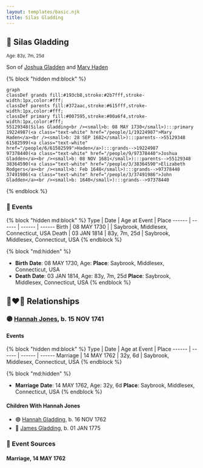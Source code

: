 ```yaml
---
layout: templates/basic.njk
title: Silas Gladding
---
```

## 🔵 Silas Gladding
<small>Age: 83y, 7m, 25d</small>

Son of [Joshua Gladden](/people/9/97378440) and [Mary Haden](/people/1/19224987)

{% block "hidden md:block" %}
```mermaid
graph
classDef grands fill:#193cb8,stroke:#2b7fff,stroke-width:1px,color:#fff;
classDef parents fill:#372aac,stroke:#615fff,stroke-width:1px,color:#fff;
classDef primary fill:#007595,stroke:#00a6f4,stroke-width:1px,color:#fff;
55129348(Silas Gladding<br /><small>b: 08 MAY 1730</small>):::primary
19224987(<a class="text-white" href="/people/1/19224987">Mary Haden</a><br /><small>b: 28 SEP 1682</small>):::parents-->55129348
61582599(<a class="text-white" href="/people/6/61582599">Haden</a>):::grands-->19224987
97378440(<a class="text-white" href="/people/9/97378440">Joshua Gladden</a><br /><small>b: 08 NOV 1681</small>):::parents-->55129348
38364590(<a class="text-white" href="/people/3/38364590">Elizabeth Rodgers</a><br /><small>b: Feb 1648</small>):::grands-->97378440
37491986(<a class="text-white" href="/people/3/37491986">John Gladden</a><br /><small>b: 1640</small>):::grands-->97378440
```
{% endblock %}

### 📆 Events

{% block "hidden md:block" %}
Type | Date | Age at Event | Place
------ | ------ | ------ | ------
Birth | 08 MAY 1730 |  | Saybrook, Middlesex, Connecticut, USA
Death | 03 JAN 1814 | 83y, 7m, 25d | Saybrook, Middlesex, Connecticut, USA
{% endblock %}

{% block "md:hidden" %}
- **Birth**
**Date**: 08 MAY 1730, Age:
**Place**: Saybrook, Middlesex, Connecticut, USA
- **Death**
**Date**: 03 JAN 1814, Age: 83y, 7m, 25d
**Place**: Saybrook, Middlesex, Connecticut, USA
{% endblock %}

## 👩‍❤️‍👨 Relationships

### 🟣 [Hannah Jones](/people/3/3592220), b. 15 NOV 1741

#### Events

{% block "hidden md:block" %}
Type | Date | Age at Event | Place
------ | ------ | ------ | ------
Marriage | 14 MAY 1762 | 32y, 6d | Saybrook, Middlesex, Connecticut, USA
{% endblock %}

{% block "md:hidden" %}
- **Marriage**
**Date**: 14 MAY 1762, Age: 32y, 6d
**Place**: Saybrook, Middlesex, Connecticut, USA
{% endblock %}

#### Children With Hannah Jones
* 🟣 [Hannah Gladding](/people/8/88055086), b. 16 NOV 1762
* 🔵 [James Gladding](/people/5/58213774), b. 01 JAN 1775
### 📰 Event Sources

#### <a id="event-family-0-event-0"></a> Marriage, 14 MAY 1762
